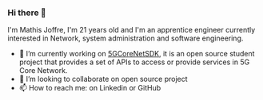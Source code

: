 ### Hi there 👋
I'm Mathis Joffre, I'm 21 years old and I'm an apprentice engineer currently interested in Network, system administration and software engineering.

- 🔭 I’m currently working on [5GCoreNetSDK](https://github.com/5GCoreNet/5GCoreNetSDK), it is an open source student project that provides a set of APIs to access or provide services in 5G Core Network.
- 👯 I’m looking to collaborate on open source project
- 📫 How to reach me: on Linkedin or GitHub


<!--
**Joffref/Joffref** is a ✨ _special_ ✨ repository because its `README.md` (this file) appears on your GitHub profile.

Here are some ideas to get you started:

- 🔭 I’m currently working on ...
- 🌱 I’m currently learning ...
- 👯 I’m looking to collaborate on ...
- 🤔 I’m looking for help with ...
- 💬 Ask me about ...
- 📫 How to reach me: ...
- 😄 Pronouns: ...
- ⚡ Fun fact: ...
-->

